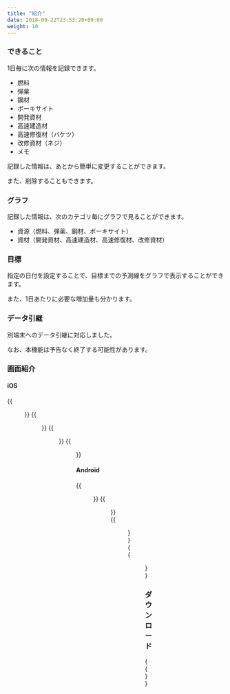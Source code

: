 ```yaml
---
title: "紹介"
date: 2018-09-22T23:53:20+09:00
weight: 10
---
```


### できること

1日毎に次の情報を記録できます。

* 燃料
* 弾薬
* 鋼材
* ボーキサイト
* 開発資材
* 高速建造材
* 高速修復材（バケツ）
* 改修資材（ネジ）
* メモ

記録した情報は、あとから簡単に変更することができます。

また、削除することもできます。

### グラフ

記録した情報は、次のカテゴリ毎にグラフで見ることができます。

* 資源（燃料、弾薬、鋼材、ボーキサイト）
* 資材（開発資材、高速建造材、高速修復材、改修資材）

### 目標

指定の日付を設定することで、目標までの予測線をグラフで表示することができます。

また、1日あたりに必要な増加量も分かります。

### データ引継

別端末へのデータ引継に対応しました。

なお、本機能は予告なく終了する可能性があります。

### 画面紹介

#### iOS

{{<figure src="/images/shizai/ios_01.png" width="400px">}}
{{<figure src="/images/shizai/ios_02.png" width="400px">}}
{{<figure src="/images/shizai/ios_03.png" width="400px">}}
{{<figure src="/images/shizai/ios_04.png" width="400px">}}

#### Android

{{<figure src="/images/shizai/android_01.png" width="400px">}}
{{<figure src="/images/shizai/android_02.png" width="400px">}}
{{<figure src="/images/shizai/android_03.png" width="400px">}}
{{<figure src="/images/shizai/android_04.png" width="400px">}}

### ダウンロード

{{<download-banner-shizai>}}
